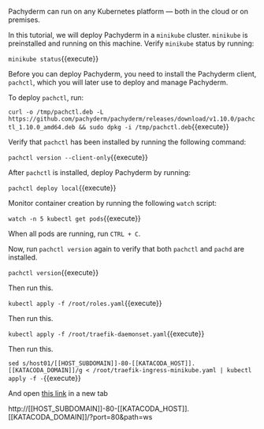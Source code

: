 Pachyderm can run on any Kubernetes platform — both in the cloud
or on premises.

In this tutorial, we will deploy Pachyderm in a `minikube` cluster.
`minikube` is preinstalled and running on this machine.
Verify `minikube` status by running:

`minikube status`{{execute}}

Before you can deploy Pachyderm, you need to install the Pachyderm
client, `pachctl`, which you will later use to deploy and manage
Pachyderm.

To deploy `pachctl`, run:

`curl -o /tmp/pachctl.deb -L https://github.com/pachyderm/pachyderm/releases/download/v1.10.0/pachctl_1.10.0_amd64.deb && sudo dpkg -i /tmp/pachctl.deb`{{execute}}

Verify that `pachctl` has been installed by running the following command:

`pachctl version --client-only`{{execute}}

After `pachctl` is installed, deploy Pachyderm by running:

`pachctl deploy local`{{execute}}

Monitor container creation by running the following `watch` script:

`watch -n 5 kubectl get pods`{{execute}}

When all pods are running, run `CTRL + C`.

Now, run `pachctl version` again to verify that both `pachctl`
and `pachd` are installed.

`pachctl version`{{execute}}

Then run this.

`kubectl apply -f /root/roles.yaml`{{execute}}

Then run this.

`kubectl apply -f /root/traefik-daemonset.yaml`{{execute}}

Then run this. 
    
`sed s/host01/[[HOST_SUBDOMAIN]]-80-[[KATACODA_HOST]].[[KATACODA_DOMAIN]]/g < /root/traefik-ingress-minikube.yaml | kubectl apply -f -`{{execute}}

And open [this link](http://[[HOST_SUBDOMAIN]]-80-[[KATACODA_HOST]].[[KATACODA_DOMAIN]]/?port=80&path=ws) in a new tab

http://[[HOST_SUBDOMAIN]]-80-[[KATACODA_HOST]].[[KATACODA_DOMAIN]]/?port=80&path=ws



